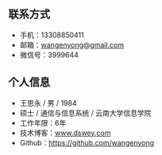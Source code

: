 ## 联系方式

* 手机：13308850411
* 邮箱：wangenyong@gmail.com
* 微信号：3999644

## 个人信息

* 王恩永 / 男 / 1984
* 硕士 / 通信与信息系统 / 云南大学信息学院
* 工作年限：6年
* 技术博客：www.dswey.com
* Github：https://github.com/wangenyong
